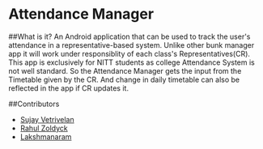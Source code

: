 # Attendance  Manager
##What is it?
An Android application that can be used to track the user's attendance in a representative-based system. Unlike other bunk 
manager app it will work under responsiblity of each class's Representatives(CR). This app is exclusively for NITT students as
college Attendance System is not well standard. So the Attendance Manager gets the input from the Timetable given by the CR. 
And change in daily timetable can also be reflected in the app if CR updates it.

##Contributors
- [Sujay Vetrivelan](https://github.com/SVetri)
- [Rahul Zoldyck](https://github.com/RahulZoldyck)
- [Lakshmanaram](https://github.com/lakshmanaram)
